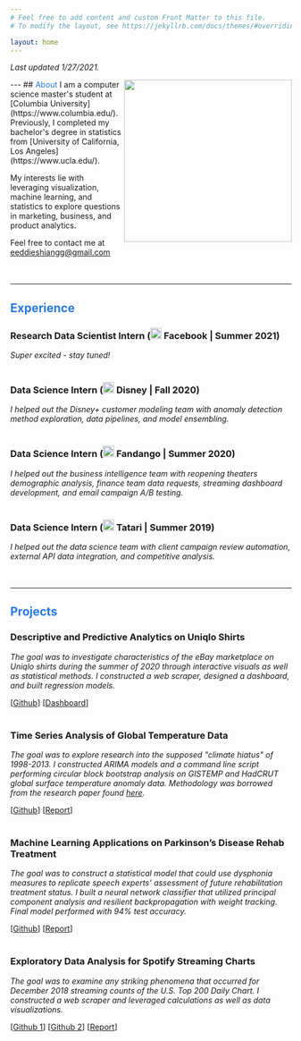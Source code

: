 ```yaml
---
# Feel free to add content and custom Front Matter to this file.
# To modify the layout, see https://jekyllrb.com/docs/themes/#overriding-theme-defaults

layout: home
---
```


*Last updated 1/27/2021.*

<img style="float: right;" width="300" height="290" src="/es_website/assets/prof_pic_final.png">
---
## <font color='2a7ae2'>About</font>
I am a computer science master's student at [Columbia University](https://www.columbia.edu/). Previously, I completed my bachelor's degree in statistics from [University of California, Los Angeles](https://www.ucla.edu/). 

My interests lie with leveraging visualization, machine learning, and statistics to explore questions in marketing, business, and product analytics. 

Feel free to contact me at eeddieshiangg@gmail.com 
<br><br><br>

----
## <font color='2a7ae2'>Experience</font>
### **Research Data Scientist Intern** (<a href="https://www.facebook.com/"><img width="20" height="20" src="/es_website/assets/facebook_logo.jpg"></a> Facebook | Summer 2021) 
*Super excited - stay tuned!* 
<br><br>

### **Data Science Intern** (<a href="https://www.disney.com/"><img width="20" height="20" src="/es_website/assets/disney_logo.jpg"></a> Disney | Fall 2020) 
*I helped out the Disney+ customer modeling team with anomaly detection method exploration, data pipelines, and model ensembling.* 
<br><br>

### **Data Science Intern** (<a href="https://www.fandango.com"><img width="20" height="20" src="/es_website/assets/fandango_logo.jpg"></a> Fandango | Summer 2020) 
*I helped out the business intelligence team with reopening theaters demographic analysis, finance team data requests, streaming dashboard development, and email campaign A/B testing.* 
<br><br>

### **Data Science Intern** (<a href="https://www.tatari.tv"><img width="20" height="20" src="/es_website/assets/tatari_logo.jpg"></a> Tatari | Summer 2019) 
*I helped out the data science team with client campaign review automation, external API data integration, and competitive analysis.*
<br><br><br>








----
## <font color='2a7ae2'>Projects</font>

### **Descriptive and Predictive Analytics on Uniqlo Shirts** 
*The goal was to investigate characteristics of the eBay marketplace on Uniqlo shirts during the summer of 2020 through interactive visuals as well as statistical methods. I constructed a web scraper, designed a dashboard, and built regression models.*

[[Github](https://github.com/eshiang21/uniqlo_ebay)]
[[Dashboard](https://public.tableau.com/profile/edward.shiang#!/vizhome/UniqloKAWSEbayDashboard/KawsDash)]
<br><br>

### **Time Series Analysis of Global Temperature Data** 
*The goal was to explore research into the supposed "climate hiatus" of 1998-2013. I constructed ARIMA models and a command line script performing circular block bootstrap analysis on GISTEMP and HadCRUT global surface temperature anomaly data. Methodology was borrowed from the research paper found [here](https://statistics.stanford.edu/sites/g/files/sbiybj6031/f/2015-16.pdf).* 

[[Github](https://github.com/eshiang21/time_series_climate_data)] [[Report](https://github.com/eshiang21/time_series_climate_data/blob/master/time_series_final_report.pdf)]
<br><br>

### **Machine Learning Applications on Parkinson’s Disease Rehab Treatment** 
*The goal was to construct a statistical model that could use dysphonia measures to replicate speech experts' assessment of future rehabilitation treatment status. I built a neural network classifier that utilized principal component analysis and resilient backpropagation with weight tracking. Final model performed with 94% test accuracy.*

[[Github](https://github.com/eshiang21/parkinsons_classifier/blob/master/parkinsons_classification_final_script.R)] [[Report](https://github.com/eshiang21/parkinsons_classifier/blob/master/parkinsons_classifier_report.pdf)]
<br><br>

### **Exploratory Data Analysis for Spotify Streaming Charts** 
*The goal was to examine any striking phenomena that occurred for December 2018 streaming counts of the U.S. Top 200 Daily Chart. I constructed a web scraper and leveraged calculations as well as data visualizations.*

[[Github 1](https://github.com/eshiang21/SpotifyRecAlgCharScraper/blob/master/MW2%20Spotify%20RecAlg%20Char%20Scraper.Rmd)] [[Github 2](https://github.com/eshiang21/SpotifyDec2018Analysis/blob/master/MW1_Spotify_12_2018.Rmd)]  [[Report](https://moonwalkk.wordpress.com/2019/02/02/tt1-here-comes-santa-claus-xxxtentacion-too-spotifys-daily-u-s-top-200-chart-roundup-for-december-2018/)]
<br><br><br>

